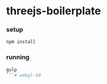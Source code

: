 # threejs-boilerplate

### setup

 ```bash
 npm install
 ```

### running

 ```bash
 gulp
 ```# webgl-S0
